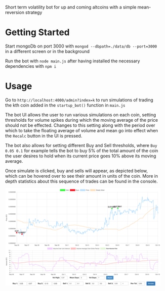 Short term volatility bot for up and coming altcoins with a simple mean-reversion strategy

# Getting Started

Start mongoDb on port 3000 with ```mongod --dbpath=./data/db --port=3000``` in a different screen or in the background

Run the bot with ```node main.js``` after having installed the necessary dependencies with `npm i`

# Usage

Go to `http://localhost:4000/admin?index=k` to run simulations of trading the kth coin added in the `startup_bot()` function in `main.js`

The bot UI allows the user to run various simulations on each coin, setting thresholds for volume spikes during which the moving average of the price should not be effected. Changes to this setting along with the period over which to take the floating average of volume and mean go into effect when the `Recalc`  button in the UI is pressed.

The bot also allows for setting different Buy and Sell thresholds, where `Buy  0.05 0.1` for example tells the bot to buy 5% of the total amount of the coin the user desires to hold when its current price goes 10% above its moving average.

Once simulate is clicked, buy and sells will appear, as depicted below, which can be hovered over to see their amount in units of the coin. More in depth statistics about this sequence of trades can be found in the console.

![](usage_image.png)

